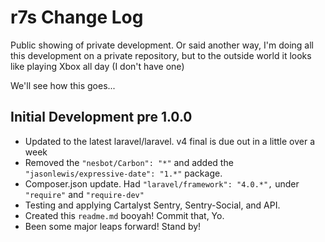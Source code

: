 r7s Change Log
==========

Public showing of private development. Or said another way, I'm doing all this development on a private repository, but to the outside world it looks like playing Xbox all day (I don't have one)

We'll see how this goes...

## Initial Development pre 1.0.0

- Updated to the latest laravel/laravel. v4 final is due out in a little over a week
- Removed the `"nesbot/Carbon": "*"` and added the `"jasonlewis/expressive-date": "1.*"` package.
- Composer.json update. Had `"laravel/framework": "4.0.*",` under `"require"` and `"require-dev"`
- Testing and applying Cartalyst Sentry, Sentry-Social, and API.
- Created this `readme.md` booyah! Commit that, Yo.
- Been some major leaps forward! Stand by!
